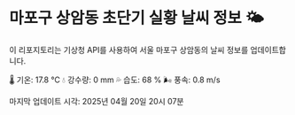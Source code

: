 
# 마포구 상암동 초단기 실황 날씨 정보 🌤️

이 리포지토리는 기상청 API를 사용하여 서울 마포구 상암동의 날씨 정보를 업데이트합니다. 

🌡️ 기온: 17.8 ℃
💧 강수량: 0 mm
💦 습도: 68 %
🌬️ 풍속: 0.8 m/s

마지막 업데이트 시각: 2025년 04월 20일 20시 07분    
